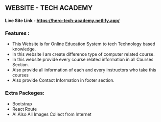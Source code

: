## WEBSITE - TECH ACADEMY
#### Live Site Link - https://hero-tech-academy.netlify.app/

### Features :

- This Website is for Online Education System to tech Technology based knowledge.
- In this website I am create difference type of computer related course.
- In this website provide every course related information in all Courses Section.
- Also provide all information of each and every instructors who take this courses
- Also provide Contact Information in footer section.

### Extra Packeges:
- Bootstrap
- React Route
- Al Also All Images Collect from Internet